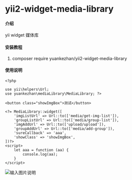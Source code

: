 # yii2-widget-media-library

#### 介绍
yii widget 媒体库

#### 安装教程

1.  composer require yuankezhan/yii2-widget-media-library


#### 使用说明


```
<?php

use yii\helpers\Url;
use yuankezhan\mediaLibrary\MediaLibrary; ?>

<button class="showImgBox">测试</button>

<?= MediaLibrary::widget([
    'imgListUrl' => Url::to(['media/get-img-list']),
    'groupListUrl' => Url::to(['media/group-list']),
    'imgAddUrl' => Url::to(['upload/upload']),
    'groupAddUrl' => Url::to(['media/add-group']),
    'sureCallback' => 'aaa',
    'showClass' => 'showImgBox',
])?>
<script>
    let aaa = function (aa) {
        console.log(aa);
    }
</script>

```

![输入图片说明](https://images.gitee.com/uploads/images/2021/1112/171317_678964e4_782530.png "img.png")
